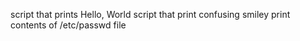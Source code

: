 script that prints Hello, World
script that print confusing smiley
print contents of /etc/passwd file
